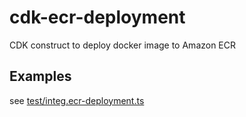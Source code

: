 # cdk-ecr-deployment

CDK construct to deploy docker image to Amazon ECR

## Examples

see [test/integ.ecr-deployment.ts](./test/integ.ecr-deployment.ts)